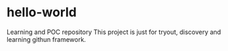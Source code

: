 # hello-world
Learning and POC repository
This project is just for tryout, discovery and learning githun framework.
